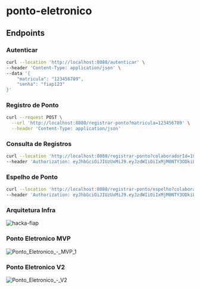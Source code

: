 # ponto-eletronico

## Endpoints

### Autenticar
```bash
curl --location 'http://localhost:8080/autenticar' \
--header 'Content-Type: application/json' \
--data '{
    "matricula": "123456789",
    "senha": "fiap123"
}'
```

### Registro de Ponto
```bash
curl --request POST \
  --url 'http://localhost:8080/registrar-ponto?matricula=123456789' \
  --header 'Content-Type: application/json'
```

### Consulta de Registros
```bash
curl --location 'http://localhost:8080/registrar-ponto?colaboradorId=1&data=2024-03-22' \
--header 'Authorization: eyJhbGciOiJIUzUxMiJ9.eyJzdWIiOiIxMjM0NTY3ODkiLCJleHAiOjE3MTEwNzg2NDB9.RgS1-jcvLoFcc3UDU4aLLfhzAxd_ETUThM80DbwKOzYxxF_MxYixB47gk793If_o-1gvlQJ0PlzXPHFmbXLPsg'
```

### Espelho de Ponto
```bash
curl --location 'http://localhost:8080/registrar-ponto/espelho?colaboradorId=1&ano=2024&mes=03&email=teste@fiap.com' \
--header 'Authorization: eyJhbGciOiJIUzUxMiJ9.eyJzdWIiOiIxMjM0NTY3ODkiLCJleHAiOjE3MTEwNzg2NDB9.RgS1-jcvLoFcc3UDU4aLLfhzAxd_ETUThM80DbwKOzYxxF_MxYixB47gk793If_o-1gvlQJ0PlzXPHFmbXLPsg'
```

### Arquitetura Infra
![hacka-fiap](https://github.com/rafaelgil/ponto-eletronico/assets/2104773/0b455684-1aab-41a3-8aa6-7a1fc2122ea0)

### Ponto Eletronico MVP
![Ponto_Eletronico_-_MVP_1](https://github.com/rafaelgil/ponto-eletronico/assets/2104773/1e2e7eeb-54a5-4601-9d02-bb61a70d4704)

### Ponto Eletronico V2
![Ponto_Eletronico_-_V2](https://github.com/rafaelgil/ponto-eletronico/assets/2104773/831bcad0-7b01-4f5a-81ea-151b8a667af3)


